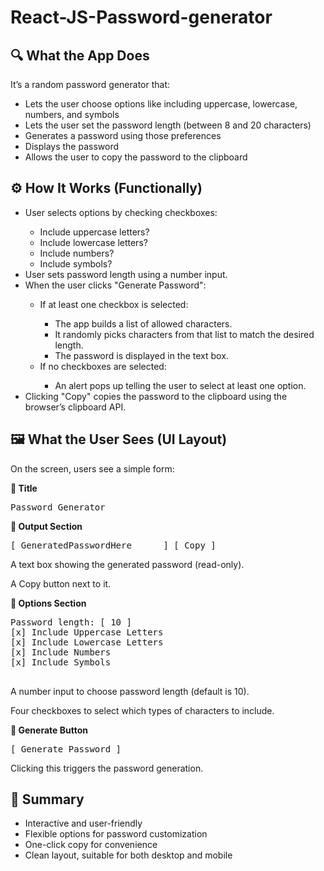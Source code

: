 # React-JS-Password-generator

<!DOCTYPE html>
<html lang="en">
<head>
  <meta charset="UTF-8">
  <meta name="viewport" content="width=device-width, initial-scale=1.0">
</head>
<body>

  <h2>🔍 What the App Does</h2>
  <p>It’s a random password generator that:</p>
  <ul>
    <li>Lets the user choose options like including uppercase, lowercase, numbers, and symbols</li>
    <li>Lets the user set the password length (between 8 and 20 characters)</li>
    <li>Generates a password using those preferences</li>
    <li>Displays the password</li>
    <li>Allows the user to copy the password to the clipboard</li>
  </ul>

  <h2>⚙️ How It Works (Functionally)</h2>
  <ul>
    <li>User selects options by checking checkboxes:</li>
    <ul>
      <li>Include uppercase letters?</li>
      <li>Include lowercase letters?</li>
      <li>Include numbers?</li>
      <li>Include symbols?</li>
    </ul>
    <li>User sets password length using a number input.</li>
    <li>When the user clicks "Generate Password":</li>
    <ul>
      <li>If at least one checkbox is selected:</li>
      <ul>
        <li>The app builds a list of allowed characters.</li>
        <li>It randomly picks characters from that list to match the desired length.</li>
        <li>The password is displayed in the text box.</li>
      </ul>
      <li>If no checkboxes are selected:</li>
      <ul>
        <li>An alert pops up telling the user to select at least one option.</li>
      </ul>
    </ul>
    <li>Clicking "Copy" copies the password to the clipboard using the browser’s clipboard API.</li>
  </ul>

  <h2>🖼️ What the User Sees (UI Layout)</h2>
  <p>On the screen, users see a simple form:</p>

  <p><strong>🔷 Title</strong></p>
  <pre>Password Generator</pre>

  <p><strong>🔷 Output Section</strong></p>
  <pre>[ GeneratedPasswordHere      ] [ Copy ]</pre>
  <p>A text box showing the generated password (read-only).</p>
  <p>A Copy button next to it.</p>

  <p><strong>🔷 Options Section</strong></p>
  <pre>
Password length: [ 10 ]
[x] Include Uppercase Letters  
[x] Include Lowercase Letters  
[x] Include Numbers  
[x] Include Symbols
  </pre>
  <p>A number input to choose password length (default is 10).</p>
  <p>Four checkboxes to select which types of characters to include.</p>

  <p><strong>🔷 Generate Button</strong></p>
  <pre>[ Generate Password ]</pre>
  <p>Clicking this triggers the password generation.</p>

  <h2>📝 Summary</h2>
  <ul>
    <li>Interactive and user-friendly</li>
    <li>Flexible options for password customization</li>
    <li>One-click copy for convenience</li>
    <li>Clean layout, suitable for both desktop and mobile</li>
  </ul>

</body>
</html>
